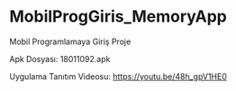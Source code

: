 # MobilProgGiris_MemoryApp
Mobil Programlamaya Giriş Proje

Apk Dosyası: 18011092.apk

Uygulama Tanıtım Videosu: https://youtu.be/48h_gpV1HE0
